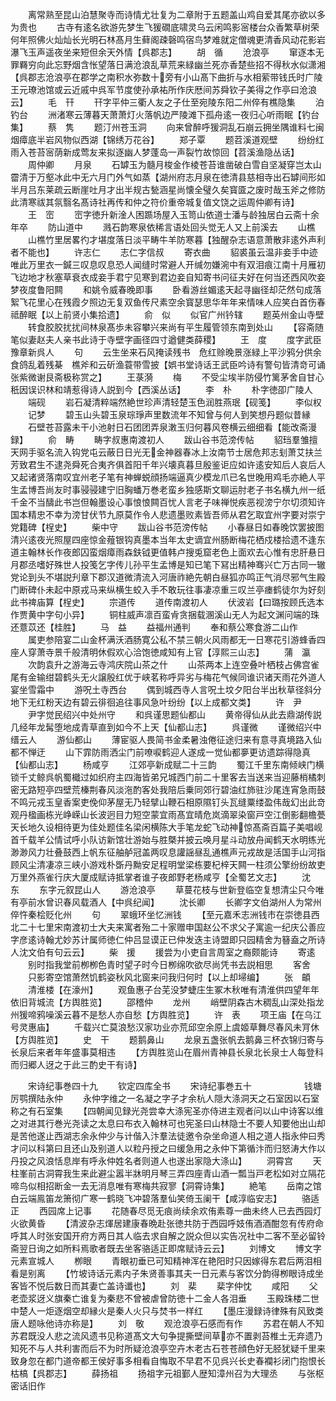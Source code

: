 <!-- { "loadSidebar": true } -->
　　离常熟至昆山泊慧聚寺而诗情尤壮复为二章附于五题盖山鸡自爱其尾亦欲以多为贵也
　　古寺有逺名欲游先梦生飞猨礀底啸灵乌云闲鸣影宻楼台众香繁草树荣何年照佛火灿灿长光明石林髙月生藓阁疎磬鸣宿鸟梦难就定僧魂更清香风动花影岩瀑飞玉声遥夜坐来短但余天外情【呉郡志】
　　胡　循
　　沧浪亭
　　窜逐本无罪羇穷向此忘野烟含怅望落日满沧浪乱草荒来緑幽兰死亦香楚些招不得秋水似潇湘【呉郡志沧浪亭在郡学之南积水弥数十旁有小山髙下曲折与水相萦带钱氏时广陵王元璙池馆或云近戚中呉军节度使孙承祐所作庆厯间苏舜钦子美得之作亭曰沧浪云】
　　毛　幵
　　幵字平仲三衢人友之子仕至宛陵东阳二州倅有樵隐集
　　泊钓台
　　洲渚寒云薄暮天萧萧灯火落帆边严陵滩下孤舟逺一夜归心听雨眠【钓台集】
　　蔡　隽
　　题汀州苍玉洞
　　向来曾醉呼猨洞乱石崩云拥坐隅谁料七闽烟瘴底半岩风物似西湖【锦绣万花谷】
　　郑子覃
　　题苕溪道观壁
　　纷纷红雨入苍苔宻荫新成莺友来拟逐幽人梦蓬岛一声裂竹故惊回【苕溪渔隐丛话】
　　周仲卿
　　月泉
　　石罅玉为髓月梭金作棱苍苔谁凿破白雪自坚凝穿岂太山霤清于万壑冰此中无六月门外气如蒸【湖州府志月泉在徳清县慈相寺出石罅间形如半月吕东莱疏云断崖吐月才出半规古甃涵星尚懐全璧久矣寳匳之废时哉玉斧之修防此清寒祓其氛翳名髙诗社再传和仲之符价重帝城复值文饶之运周仲卿有诗】
　　王　崈
　　崈字徳升新淦人困踬场屋入玉笥山依道士潘与龄独居白云斋十余年卒
　　防山道中
　　溅石韵寒泉依稀言语处回头觉无人又上前溪去
　　山樵
　　山樵竹里居畧彴才堪度落日淡平畴牛羊防寒暮【独醒杂志语意萧散非逺外声利者不能也】
　　许志仁
　　志仁字信叔
　　寄衣曲
　　貂裘虽云温非妾手中迹唯此万里衣一鍼三叹息叹息恐人闻缝时常避人开缄勿嫌涴中有双泪痕江南十月雁初飞边地才秋塞草衰衣成妾手君宁见寒到君边妾自知寄书问征夫好在何当还西风吹妾梦夜度鲁阳闗
　　和姚令威春晚即事
　　卧看游丝媚逺天起寻幽径却茫然句成落絮飞花里心在残霞夕照边无复双鱼传尺素空余寳瑟思华年年来情味人应笑白首伤春祗醉眠【以上前贤小集拾遗】
　　俞　似
　　似官广州钤辖
　　题英州金山寺壁
　　转食胶胶扰扰间林泉髙歩未容攀兴来尚有平生履管领东南到处山
　　【容斋随笔似妻赵夫人亲书此诗于寺壁字画径四寸遒健类薛稷】
　　王　度
　　度字武臣豫章新呉人
　　句
　　云生坐来石风掩读残书　危红赊晚景涨緑上平沙鸦分供余食鸽乱着残棊　樵斧和云斫渔蓑带雪披【娯书堂诗话王武臣吟诗有警句皆清竒可诵张紫微谢艮斋极称赏之】
　　王菉漪
　　梅
　　不受尘埃半防侵竹篱茅舍自甘心秖因误识林和靖惹得诗人説到今【西溪丛话】
　　李　朴
　　朴字徳卲广陵人
　　端砚
　　岩石凝清粹端然絶世珍声清轻楚玉色润胜燕珉【砚笺】
　　李似权
　　记梦
　　碧玉山头碧玉泉琮琤声里数流年不知曾与何人到笑想丹题似昔縁
　　石壁苍苔露未干小池射日石团团弄泉潄玉归何暮风卷横云细细看【能改斋漫録】
　　俞　畴
　　畴字叔惠南渡初人
　　跋山谷书范滂传帖
　　貂珰羣雏擅天网手驱名流入钩党屯云蔽日日光无金神器春冰上汝南节士居危邦志刬萧艾扶兰芳致君生不逮尧舜死合夷齐俱首阳千年兴壊真暮旦殷鉴讵应如许逺安知后人哀后人又起诸贤落南叹宜州老子笔有神蝉蜕顔扬端逼真少模龙爪已名世晚用鸡毛亦絶人平生孟博吾尚友时事骎骎建宁旧胸蟠万巻老蛮乡独感斯文聊运肘老子书名横九州一纸千金不当醻此书岂但翰墨设心事悢悢闗百忧人言老子味禅悦疾恶视滂宁尔切须知许国本精忠不幸为滂甘伏节九原莫作令人悲遗墨败素皆吾师从君乞取宜州字要对崇宁党籍碑【桯史】
　　柴中守
　　跋山谷书范滂传帖
　　小春昼日如春晚饮罢披图清兴逺夜光照屋四座惊金薤银钩真墨本当年太史谪宜州肠断梅花栖戍楼拾遗不逢东道主翰林长作夜郎囚蛮烟瘴雨森鈇钺更值韩卢搜兎窟老色上面欢去心惟有忠肝悬日月郡丞嗜好殊世人投笺乞字传儿孙平生孟博是知已笔下冩出精神骞兴亡万古同一辙党论到头不堪説刋章下郡汉道微清流入河唐祚絶先朝白昼狐亦鸣正气消尽邪气生殿门断碑仆未起中原戎马来纵横生蛟入手不敢玩往事凄凉重三叹兰亭瘗鹤徒尔为好刻此书禆庙算【桯史】
　　宗道传
　　道传南渡初人
　　伏波岩【曰璐按顾氏选本作贾黄中字句小异】
　　铜柱威声凛百蛮肻贪捆载溷溪山无人为起文渊问端的珠还薏苡还【桂胜】
　　马　益
　　益福州通判
　　奉和蔡公寒食游二山作
　　属吏参陪宴二山金杯满沃酒肠寛公私不禁三朝火风雨都无一日寒花引游蜂香四座人穿萧寺景千般清明休假欢心洽饱徳咸知有上官【淳熙三山志】
　　蒲　瀛
　　次韵袁升之游海云寺鸿庆院山茶之什
　　山茶两本上连空叠叶栖枝占佛宫雀尾有金输绀碧鹤头无火譲殷红优于峡茗称呼异劣与梅花气候同谁识诸天雨花外道人宴坐雪霜中
　　游呪土寺西台
　　偶到城西寺人言呪土坟夕阳台半出秋草径斜分地下无红粉天边有碧云徘徊追往事风急叶纷纷【以上成都文类】
　　许　尹
　　尹字觉民绍兴中处州守
　　和呉谨思题仙都山
　　黄帝得仙从此去鼎湖传説几经年龙髯堕地成青草直到如今不上天【仙都山志】
　　呉谨微
　　谨微绍兴中缙云人
　　游仙都山
　　薄宦驱人畏简书金柔暑浊倦征途归来有意寻真境路入仙都不惮迂
　　山下霏防雨洒尘门前嘹唳鹤迎人遂成一觉仙都夣更访遗踪得隐真【仙都山志】
　　杨咸亨
　　江郊亭新成赋二十三韵
　　蜀江千里东南倾峡门横锁千丈鲸呉帆蜀檝过如织府主四海皆弟兄城西门前二十里客去当送来当迎藤梢橘刺密无路短亭四壁荒榛荆春风淡沲酌客处我陪后乗同郊行碧油红斾驻沙尾连宵急雨鼓不鸣元戎玉皇香案吏俛仰茅屋无乃轻擘山鞭石相原隰钉头瓦缝粟缕盈伟哉幻出此竒观丹楹画栋光峥嵘山长波迥目力短空蒙宜雨髙宜晴危岚滴翠染窗戸空江倒影翻檐甍天长地久设相待更为佳处题佳名梁闲横陈大手笔龙蛇飞动神惊髙斋百篇子美唱岘首千载羊公情试呼小队访新馆壮游始与胜槩并披云唤月星斗动放舟闻鹤天水明练光渺渺风力壮叠鼓西上帆东征舳舻冠盖两叹息讙謡昼乱通樵声元戎故是活国手山河指顾风尘清凄凉三峡小游戏朴斲丹黝安足程明堂梁栋要杞梓天闗一柱须公擎纷纷故吏万里外燕雀行庆大厦成赋诗抵掌者谁子夜郎野老杨咸亨【全蜀艺文志】
　　沈　东
　　东字元叙昆山人
　　游沧浪亭
　　草蔓花枝与世新登临空复想清尘只今唯有亭前水曾识春风载酒人【中呉纪闻】
　　沈长卿
　　长卿字文伯湖州人为常州倅忤秦桧贬化州
　　句
　　翠蛾环坐忆洲钱
　　【至元嘉禾志洲钱市在崇徳县西北二十七里宋南渡初士大夫来寓者殆二十家赠申国赵公不求父子寓逾一纪庆公善应字彦逺诗翰尤妙苏计属师徳仁仲吕显谟正已仲发迭主诗盟即只园精舍为簮盍之所诗人沈文伯有句云云】
　　柴　援
　　援尝为小吏自言周室之裔颇能诗
　　寄逺
　　别时指我堂前栁栁色青时望子时今日栁绵吹欲尽尚凭书去説相思
　　客舍
　　只影寄空馆萧然饥鹤姿秋风北窗来问我归何时【以上却埽编】
　　张　頔
　　清淮楼【在濠州】
　　观鱼惠子台芜没梦蜨庄生冢木秋唯有清淮供四望年年依旧背城流【方舆胜览】
　　邵稽仲
　　龙州
　　峭壁阴森古木稠乱山深处指龙州猨啼鸦噪溪云暮不是愁人亦自愁【方舆胜览】
　　许　表
　　项王庙【在乌江号灵惠庙】
　　千载兴亡莫浪愁汉家功业亦荒邱空余原上虞姬草舞尽春风未肎休【方舆胜览】
　　史　干
　　题鹅鼻山
　　龙泉五盏张帆去鹅鼻三杯衣锦归寄与长泉后来者年年盛事莫相违
　　【方舆胜览山在眉州青神县长泉北长泉士人每登科而归郷人迓之于此三酌史干有诗】






　　宋诗纪事巻四十九
　　钦定四库全书
　　宋诗纪事巻五十　　　　　　钱塘厉鹗撰陆永仲
　　永仲字维之一名凝之字子才余杭人隠大涤洞天之石室因以石室称之有石室集
　　【四朝闻见録光尧尝幸大涤宪圣亦侍进主观者问以山中诗客以维之对进其行巻光尧读之太息曰布衣入翰林可也宪圣曰山林隐士不要人知要他出山却是苦他遂止西湖志余永仲少与计偕入汴羣法徒邀令杂坐命道人相之道人指永仲曰秀才问以科第曰且还山及别道人以粒丹授之曰缓急用之永仲下第循汴而归怒涛大作以丹投之风浪恬息岸有呼永仲姓名者则道人也遂出家隐大涤山】
　　洞霄宫
　　天柱峯前古洞霄我生来此避尘嚣半牀明月琴三弄四座青山酒一瓢当戸老松如对立隔花啼鸟似相招断金一去无消息唯有寒梅共寂寥【洞霄诗集】
　　絶笔
　　岳南之馆白云端鳯笛龙箫彻广寒一鹤晓飞冲碧落羣仙笑倚玉阑干【咸淳临安志】
　　骆适正
　　西园席上记事
　　花随春尽觅无痕尚续余欢侑素尊一曲未终人已去西园灯火欲黄昏
　　【清波杂志煇居建康春晩赴张徳共防于西园呼妓侑酒酒酣忽有传府命呼其人时张安国开府方两日其人临去求自解之説众但以实告况社中二客不至必留铃斋翌日询之如所料焉歌者既去坐客骆适正即席赋诗云云】
　　刘博文
　　博文字元素宣城人
　　栁眼
　　青眼初垂已可知精神浑在艳阳时只因嫁得东君后两泪相看是别离
　　【竹坡诗话元素内子朱贤善事其夫一日元素与客饮分韵得栁眼诗成坐客皆不悦后数日而其妻亡盖诗谶也】
　　刘　棐
　　棐字仲忱
　　咸阳
　　父老壶浆迓义旗秦亡谁复为秦悲不曾被虐曾防徳十二金人各泪垂
　　玉殿珠楼二世中楚人一炬逐烟空却縁火是秦人火只与焚书一样红
　　【墨庄漫録诗律殊有风致类唐人题咏他诗亦称是】
　　刘　敬
　　观沧浪亭石感而有作
　　苏君在朝人不知苏君既没人悲之流风遗书见称道髙文大句争提撕壁间草亦不置剥苔椎土无弃遗乃知死不与人共利害而后不为时所疑沧浪亭空卉木老古石苍苍顔色好无胫犹疑千里来致身忽在都门道帝都王侯好事多相看自悔取不早君不见呉兴长史春襴衫闭门抱恨长枯槁【呉郡志】
　　薛扬祖
　　扬祖字元祖鄞人歴知漳州召为大理丞
　　与张枢密话旧作
